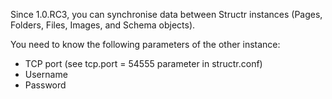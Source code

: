 Since 1.0.RC3, you can synchronise data between Structr instances (Pages, Folders, Files, Images, and Schema objects).

You need to know the following parameters of the other instance:

- TCP port (see tcp.port = 54555 parameter in structr.conf)
- Username
- Password
